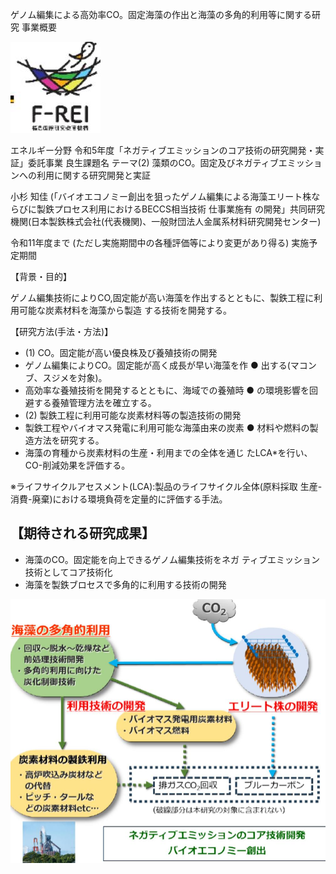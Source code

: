 ゲノム編集による高効率CO。固定海藻の作出と海藻の多角的利用等に関する研究 事業概要

![](_page_0_Picture_1.jpeg)

エネルギー分野 令和5年度「ネガティブエミッションのコア技術の研究開発・実証」委託事業 良生課題名 テーマ(2) 藻類のCO。固定及びネガティブエミッションへの利用に関する研究開発と実証

小杉 知佳 (「バイオエコノミー創出を狙ったゲノム編集による海藻エリート株ならびに製鉄プロセス利用におけるBECCS相当技術 仕事業施有 の開発」共同研究機関(日本製鉄株式会社(代表機関)、一般財団法人金属系材料研究開発センター)

令和11年度まで (ただし実施期間中の各種評価等により変更があり得る) 実施予定期間

【背景・目的】

ゲノム編集技術によりCO,固定能が高い海藻を作出するとともに、製鉄工程に利用可能な炭素材料を海藻から製造 する技術を開発する。

【研究方法(手法・方法)】

- (1) CO。固定能が高い優良株及び養殖技術の開発
- ゲノム編集によりCO。固定能が高く成長が早い海藻を作 ● 出する(マコンブ、スジメを対象)。
- 高効率な養殖技術を開発するとともに、海域での養殖時 ● の環境影響を回避する養殖管理方法を確立する。
- (2) 製鉄工程に利用可能な炭素材料等の製造技術の開発
- 製鉄工程やバイオマス発電に利用可能な海藻由来の炭素 ● 材料や燃料の製造方法を研究する。
- 海藻の育種から炭素材料の生産・利用までの全体を通じ たLCA*を行い、CO-削減効果を評価する。

※ライフサイクルアセスメント(LCA):製品のライフサイクル全体(原料採取 生産-消費-廃棄)における環境負荷を定量的に評価する手法。

## 【期待される研究成果】

- 海藻のCO。固定能を向上できるゲノム編集技術をネガ ティブエミッション技術としてコア技術化
- 海藻を製鉄ブロセスで多角的に利用する技術の開発

![](_page_0_Figure_18.jpeg)

